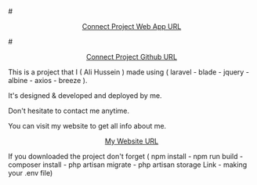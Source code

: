#<p align="center"><a href="https://blade-connect.aligh.net" target="_blank">Connect Project Web App URL</a></p>

#<p align="center"><a href="https://github.com/AliRedaGomaa01/connect" target="_blank">Connect Project Github URL</a></p>

This is a project that I ( Ali Hussein ) made using ( laravel - blade - jquery - albine - axios - breeze ).

It's designed & developed and deployed by me.

Don't hesitate to contact me anytime.

You can visit my website to get all info about me.

<p align="center"><a href="https://aligh.net" target="_blank">My Website URL</a></p>

If you downloaded the project don't forget ( npm install - npm run build - composer install - php artisan migrate - php artisan storage Link - making your .env file)
